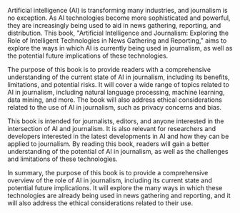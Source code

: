 
Artificial intelligence (AI) is transforming many industries, and journalism is no exception. As AI technologies become more sophisticated and powerful, they are increasingly being used to aid in news gathering, reporting, and distribution. This book, "Artificial Intelligence and Journalism: Exploring the Role of Intelligent Technologies in News Gathering and Reporting," aims to explore the ways in which AI is currently being used in journalism, as well as the potential future implications of these technologies.

The purpose of this book is to provide readers with a comprehensive understanding of the current state of AI in journalism, including its benefits, limitations, and potential risks. It will cover a wide range of topics related to AI in journalism, including natural language processing, machine learning, data mining, and more. The book will also address ethical considerations related to the use of AI in journalism, such as privacy concerns and bias.

This book is intended for journalists, editors, and anyone interested in the intersection of AI and journalism. It is also relevant for researchers and developers interested in the latest developments in AI and how they can be applied to journalism. By reading this book, readers will gain a better understanding of the potential of AI in journalism, as well as the challenges and limitations of these technologies.

In summary, the purpose of this book is to provide a comprehensive overview of the role of AI in journalism, including its current state and potential future implications. It will explore the many ways in which these technologies are already being used in news gathering and reporting, and it will also address the ethical considerations related to their use.
